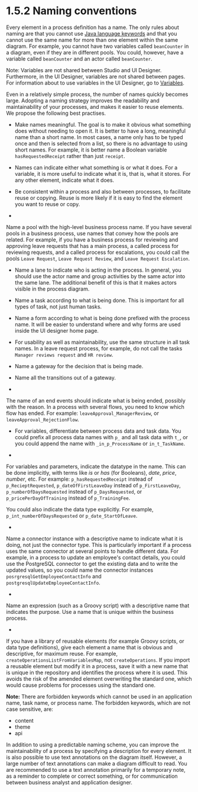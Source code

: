 # 1.5.2 Naming conventions

Every element in a process definition has a name. The only rules about naming are that you cannot 
use [Java language keywords](http://docs.oracle.com/javase/tutorial/java/nutsandbolts/_keywords.html) 
and that you cannot use the same name for more than one element within the same diagram. 
For example, you cannot have two variables called `beanCounter` in a diagram, even if they are in different pools. 
You could, however, have a variable called `beanCounter` and an actor called `beanCounter`.


Note: Variables are not shared between Studio and UI Designer. Furthermore, in the UI Designer, variables are not shared between pages. 
For information about to use variables in the UI Designer, go to [Variables](/variables).


Even in a relatively simple process, the number of names quickly becomes large. Adopting a naming strategy improves the readability and maintainability of your processes, and makes it easier to reuse elements. We propose the following best practises.


* Make names meaningful. The goal is to make it obvious what something does without needing to open it. It is better to have a long, meaningful name than a short name. 
In most cases, a name only has to be typed once and then is selected from a list, so there is no advantage to using short names. For example, it is better name a Boolean variable `hasRequestedReceipt` 
rather than just `receipt`.
* Names can indicate either what something is or what it does. For a variable, it is more useful to indicate what it is, that is, what it stores. For any other element, indicate what it does.
* Be consistent within a process and also between processes, to facilitate reuse or copying. Reuse is more likely if it is easy to find the element you want to reuse or copy.

* 
Name a pool with the high-level business process name. If you have several pools in a business process, use names that convey how the pools are related. 
For example, if you have a business process for reviewing and approving leave requests that has a main process, a called process for reviewing requests, and a called process for escalations, 
you could call the pools `Leave Request`, `Leave Request Review`, and `Leave Request Escalation`.
* Name a lane to indicate who is acting in the process. In general, you should use the actor name and group activities by the same actor into the same lane. 
The additional benefit of this is that it makes actors visible in the process diagram.
* Name a task according to what is being done. This is important for all types of task, not just human tasks.
* Name a form according to what is being done prefixed with the process name. It will be easier to understand where and why forms are used inside the UI designer home page.
* For usability as well as maintainability, use the same structure in all task names. In a leave request process, for example, do not call the tasks `Manager reviews request` and `HR review`.

* Name a gateway for the decision that is being made.
* Name all the transitions out of a gateway.

* 
The name of an end events should indicate what is being ended, possibly with the reason. In a process with several flows, you need to know which flow has ended. 
For example: `leaveApproval_ManagerReview`, or `leaveApproval_RejectionFlow`.

* For variables, differentiate between process data and task data. You could prefix all process data names with `p_` and all task data with `t_`, or you could append the name with `_in_p_ProcessName` 
or `in_t_TaskName`.

* 
For variables and parameters, indicate the datatype in the name. This can be done implicitly, with terms like _is_ or _has_ (for Booleans), _date_, _price_, _number_, etc. For example:
`p_hasRequestedReceipt` instead of `p_RecieptRequested`,
`p_dateOfFirstLeaveDay` instead of `p_FirstLeaveDay`,
`p_numberOfDaysRequested` instead of `p_DaysRequested`, or 
`p_pricePerDayOfTraining` instead of `p_TrainingFee`.

You could also indicate the data type explicitly. For example, `p_int_numberOfDaysRequested` or `p_date_StartOfLeave`.

* 
Name a connector instance with a descriptive name to indicate what it is doing, not just the connector type. 
This is particularly important if a process uses the same connector at several points to handle different data. For example, in a process to update an employee's contact details, 
you could use the PostgreSQL connector to get the existing data and to write the updated values, 
so you could name the connector instances `posrgresqlGetEmployeeContactInfo` and `postgresqlUpdateEmployeeContactInfo`.

* 
Name an expression (such as a Groovy script) with a descriptive name that indicates the purpose. Use a name that is unique within the business process.

* 
If you have a library of reusable elements (for example Groovy scripts, or data type definitions), give each element a name that is obvious and descriptive, for maximum reuse. 
For example, `createOperationsListFromVariablesMap`, not `createOperations`.
If you import a reusable element but modify it in a process, save it with a new name that is unique in the repository and identifies the process where it is used. 
This avoids the risk of the amended element overwriting the standard one, which would cause problems for processes using the standard one.


**Note:** There are forbidden keywords which cannot be used in an application name, task name, or process name. 
The forbidden keywords, which are not case sensitive, are: 

* content
* theme
* api 


In addition to using a predictable naming scheme, you can improve the maintainability of a process by specifying a description for every element. 
It is also possible to use text annotations on the diagram itself. However, a large number of text annotations can make a diagram difficult to read. 
You are recommended to use a text annotation primarily for a temporary note, as a reminder to complete or correct something, or for communication between business analyst and application designer.